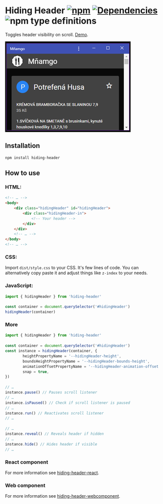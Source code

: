 # Hiding Header [![npm](https://img.shields.io/npm/v/hiding-header.svg)](https://www.npmjs.com/package/hiding-header) [![Dependencies](https://img.shields.io/david/FilipChalupa/hiding-header.svg)](https://www.npmjs.com/package/hiding-header?activeTab=dependencies) ![npm type definitions](https://img.shields.io/npm/types/hiding-header.svg)

Toggles header visibility on scroll. [Demo](https://filipchalupa.cz/hiding-header/demo).

![UI example](https://raw.githubusercontent.com/FilipChalupa/hiding-header/HEAD/screencast.gif)

## Installation

```bash
npm install hiding-header
```

## How to use

### HTML:

```html
<!-- … -->
<body>
	<div class="hidingHeader" id="hidingHeader">
		<div class="hidingHeader-in">
			<!-- Your header -->
		</div>
	</div>
	<!-- … -->
</body>
<!-- … -->
```

### CSS:

Import `dist/style.css` to your CSS. It's few lines of code. You can alternatively copy paste it and adjust things like `z-index` to your needs.

### JavaScript:

```javascript
import { hidingHeader } from 'hiding-header'

const container = document.querySelector('#hidingHeader')
hidingHeader(container)
```

### More

```javascript
import { hidingHeader } from 'hiding-header'

const container = document.querySelector('#hidingHeader')
const instance = hidingHeader(container, {
		heightPropertyName = '--hidingHeader-height',
		boundsHeightPropertyName = '--hidingHeader-bounds-height',
		animationOffsetPropertyName = '--hidingHeader-animation-offset',
		snap = true,
})

// …
instance.pause() // Pauses scroll listener
// …
instance.isPaused() // Check if scroll listener is paused
// …
instance.run() // Reactivates scroll listener
// …

// …
instance.reveal() // Reveals header if hidden
// …
instance.hide() // Hides header if visible
// …
```

### React component

For more information see [hiding-header-react](https://www.npmjs.com/package/hiding-header-react).

### Web component

For more information see [hiding-header-webcomponent](https://www.npmjs.com/package/hiding-header-webcomponent).
